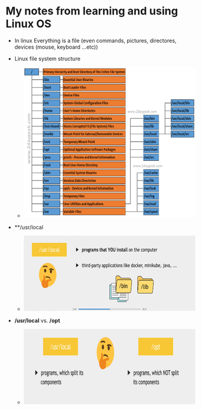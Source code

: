 # My notes from learning and using Linux OS


- In linux Everything is a file (even commands, pictures, directores, devices (mouse, keyboard ...etc))
- Linux file system structure
	- <img src="https://github.com/ahmadateya/learning-notes/blob/main/images/linux-file-system-structure-final-4.png" width="600" height="400">

- **/usr/local
	- <img src="https://github.com/ahmadateya/learning-notes/blob/main/images/Screenshot%20from%202021-09-14%2014-39-29.png" width="500" height="200">

- **/usr/local** vs. **/opt**
	- <img src="https://github.com/ahmadateya/learning-notes/blob/main/images/Screenshot%20from%202021-09-14%2014-41-33.png" width="500" height="200">
